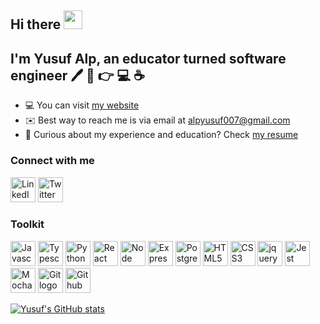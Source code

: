 ## Hi there <img src="https://raw.githubusercontent.com/iampavangandhi/iampavangandhi/master/gifs/Hi.gif" width="30px">

## I'm Yusuf Alp, an educator turned software engineer 🖊️ 📖 👉 💻 ☕

- 💻  You can visit [my website](https://yusufalp.github.io/onepage) 
- ✉️  Best way to reach me is via email at [alpyusuf007@gmail.com](alpyusuf007@gmail.com)
- 📃 Curious about my experience and education? Check [my resume](https://yusufalp.github.io/onepage/public/Resume_Yusuf_Alp.pdf)

### Connect with me
<a href="https://www.linkedin.com/in/yusuf-alp/"><img src="https://image.flaticon.com/icons/png/512/174/174857.png" alt="LinkedIn" width="40" height="40"/></a>
<a href="https://twitter.com/yalp122"><img src="http://assets.stickpng.com/images/580b57fcd9996e24bc43c53e.png" alt="Twitter" width="40" height="40"/></a>

### Toolkit

<span width="48"><img class="tech-img" src="https://upload.wikimedia.org/wikipedia/commons/thumb/9/99/Unofficial_JavaScript_logo_2.svg/1024px-Unofficial_JavaScript_logo_2.svg.png"
alt="Javascript logo" width="40" height="40"></span>
<span width="48"><img class="tech-img" src="https://iconape.com/wp-content/files/fh/110909/svg/typescript.svg"
alt="Typescript logo" width="40" height="40"></span>
<span width="48"><img class="tech-img" src="https://upload.wikimedia.org/wikipedia/commons/thumb/c/c3/Python-logo-notext.svg/600px-Python-logo-notext.svg.png" alt="Python logo" width="40" height="40"></span>
<span width="48"><img class="tech-img" src="https://miro.medium.com/max/384/1*To2H39eauxaeYxYMtV1afQ.png" alt="React logo" width="40" height="40"></span>
<span width="48"><img class="tech-img" src="https://i.ibb.co/7yzWgHF/node-logo-transparent.png" alt="Node logo" width="40" height="40"></span>
<span width="48"><img class="tech-img" src="https://i.ibb.co/DtRRHVj/logo-express-js-transparent.png" alt="Express logo" width="40" height="40"></span>
<span width="48"><img class="tech-img" src="https://i.ibb.co/mC3tFWY/postgres.png" alt="Postgres logo" width="40" height="40"></span>
<span width="48"><img class="tech-img" src="https://i.ibb.co/KD4WswP/html5-removebg-preview.png" alt="HTML5 logo" width="40" height="40"></span>
<span width="48"><img class="tech-img" src="https://cdn.freebiesupply.com/logos/large/2x/css3-logo-png-transparent.png"
alt="CSS3 logo" width="40" height="40"></span>
<span width="48"><img class="tech-img" src="https://www.logolynx.com/images/logolynx/2a/2ab4daf7454eef5b0f564a00ed616a7d.png"
alt="jquery logo" width="40" height="40"></span>
<span width="48"><img class="tech-img" src="https://www.vectorlogo.zone/logos/jestjsio/jestjsio-icon.svg" alt="Jest logo" width="40" height="40"></span>
<span width="48"><img class="tech-img" src="https://www.vectorlogo.zone/logos/mochajs/mochajs-icon.svg" alt="Mocha logo" width="40" height="40"></span>
<span width="48"><img class="tech-img" src="https://www.vectorlogo.zone/logos/git-scm/git-scm-icon.svg" alt="Git logo" width="40" height="40"></span>
<span width="48"><img class="tech-img" src="https://upload.wikimedia.org/wikipedia/commons/thumb/9/91/Octicons-mark-github.svg/1024px-Octicons-mark-github.svg.png" alt="Github logo" width="40" height="40"></span>

[![Yusuf's GitHub stats](https://github-readme-stats.vercel.app/api?username=yusufalp)](https://github.com/yusufalp/github-readme-stats)

<!--
**yusufalp/yusufalp** is a ✨ _special_ ✨ repository because its `README.md` (this file) appears on your GitHub profile.

Here are some ideas to get you started:

- 🔭 I’m currently working on ...
- 🌱 I’m currently learning ...
- 👯 I’m looking to collaborate on ...
- 🤔 I’m looking for help with ...
- 💬 Ask me about ...
- 📫 How to reach me: ...
- 😄 Pronouns: ...
- ⚡ Fun fact: ...
-->
